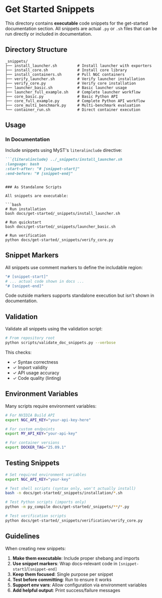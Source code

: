 # Get Started Snippets

This directory contains **executable** code snippets for the get-started documentation section. All snippets are actual `.py` or `.sh` files that can be run directly or included in documentation.

## Directory Structure

```
_snippets/
├── install_launcher.sh         # Install launcher with exporters
├── install_core.sh             # Install core library  
├── install_containers.sh       # Pull NGC containers
├── verify_launcher.sh          # Verify launcher installation
├── verify_core.py              # Verify core installation
├── launcher_basic.sh           # Basic launcher usage
├── launcher_full_example.sh    # Complete launcher workflow
├── core_basic.py               # Basic Python API
├── core_full_example.py        # Complete Python API workflow
├── core_multi_benchmark.py     # Multi-benchmark evaluation
└── container_run.sh            # Direct container execution
```

## Usage

### In Documentation

Include snippets using MyST's `literalinclude` directive:

```markdown
```{literalinclude} ../_snippets/install_launcher.sh
:language: bash
:start-after: "# [snippet-start]"
:end-before: "# [snippet-end]"
```
```

### As Standalone Scripts

All snippets are executable:

```bash
# Run installation
bash docs/get-started/_snippets/install_launcher.sh

# Run quickstart
bash docs/get-started/_snippets/launcher_basic.sh

# Run verification
python docs/get-started/_snippets/verify_core.py
```

## Snippet Markers

All snippets use comment markers to define the includable region:

```bash
"# [snippet-start]"
# ... actual code shown in docs ...
"# [snippet-end]"
```

Code outside markers supports standalone execution but isn't shown in documentation.

## Validation

Validate all snippets using the validation script:

```bash
# From repository root
python scripts/validate_doc_snippets.py --verbose
```

This checks:
- ✓ Syntax correctness
- ✓ Import validity  
- ✓ API usage accuracy
- ✓ Code quality (linting)

## Environment Variables

Many scripts require environment variables:

```bash
# For NVIDIA Build API
export NGC_API_KEY="your-api-key-here"

# For custom endpoints
export MY_API_KEY="your-api-key"

# For container versions
export DOCKER_TAG="25.09.1"
```

## Testing Snippets

```bash
# Set required environment variables
export NGC_API_KEY="your-key"

# Test shell scripts (syntax only, won't actually install)
bash -n docs/get-started/_snippets/installation/*.sh

# Test Python scripts (imports only)
python -m py_compile docs/get-started/_snippets/**/*.py

# Test verification scripts
python docs/get-started/_snippets/verification/verify_core.py
```

## Guidelines

When creating new snippets:

1. **Make them executable**: Include proper shebang and imports
2. **Use snippet markers**: Wrap docs-relevant code in `[snippet-start]`/`[snippet-end]`
3. **Keep them focused**: Single purpose per snippet
4. **Test before committing**: Run to ensure it works
5. **Support env vars**: Allow configuration via environment variables
6. **Add helpful output**: Print success/failure messages

